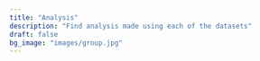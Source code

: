 ```yaml
---
title: "Analysis"
description: "Find analysis made using each of the datasets"
draft: false
bg_image: "images/group.jpg"
---
```

